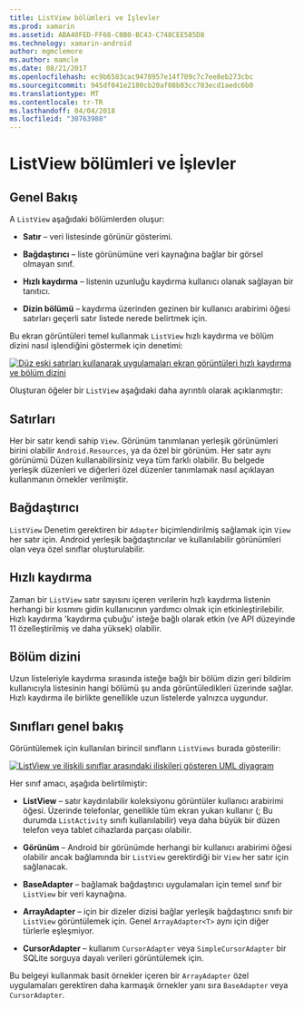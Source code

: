 ```yaml
---
title: ListView bölümleri ve İşlevler
ms.prod: xamarin
ms.assetid: ABA40FED-FF68-C0B0-BC43-C748CEE585D8
ms.technology: xamarin-android
author: mgmclemore
ms.author: mamcle
ms.date: 08/21/2017
ms.openlocfilehash: ec9b6583cac9478957e14f709c7c7ee8eb273cbc
ms.sourcegitcommit: 945df041e2180cb20af08b83cc703ecd1aedc6b0
ms.translationtype: MT
ms.contentlocale: tr-TR
ms.lasthandoff: 04/04/2018
ms.locfileid: "30763988"
---
```

# <a name="listview-parts-and-functionality"></a>ListView bölümleri ve İşlevler


## <a name="overview"></a>Genel Bakış

A `ListView` aşağıdaki bölümlerden oluşur:

- **Satır** &ndash; veri listesinde görünür gösterimi.

- **Bağdaştırıcı** &ndash; liste görünümüne veri kaynağına bağlar bir görsel olmayan sınıf.

- **Hızlı kaydırma** &ndash; listenin uzunluğu kaydırma kullanıcı olanak sağlayan bir tanıtıcı.

- **Dizin bölümü** &ndash; kaydırma üzerinden gezinen bir kullanıcı arabirimi öğesi satırları geçerli satır listede nerede belirtmek için.

Bu ekran görüntüleri temel kullanmak `ListView` hızlı kaydırma ve bölüm dizini nasıl işlendiğini göstermek için denetimi:

[![Düz eski satırları kullanarak uygulamaları ekran görüntüleri hızlı kaydırma ve bölüm dizini](parts-and-functionality-images/listviewparts.png)](parts-and-functionality-images/listviewparts.png#lightbox)

Oluşturan öğeler bir `ListView` aşağıdaki daha ayrıntılı olarak açıklanmıştır:


## <a name="rows"></a>Satırları

Her bir satır kendi sahip `View`. Görünüm tanımlanan yerleşik görünümleri birini olabilir `Android.Resources`, ya da özel bir görünüm. Her satır aynı görünümü Düzen kullanabilirsiniz veya tüm farklı olabilir. Bu belgede yerleşik düzenleri ve diğerleri özel düzenler tanımlamak nasıl açıklayan kullanmanın örnekler verilmiştir.


## <a name="adapter"></a>Bağdaştırıcı

`ListView` Denetim gerektiren bir `Adapter` biçimlendirilmiş sağlamak için `View` her satır için. Android yerleşik bağdaştırıcılar ve kullanılabilir görünümleri olan veya özel sınıflar oluşturulabilir.


## <a name="fast-scrolling"></a>Hızlı kaydırma

Zaman bir `ListView` satır sayısını içeren verilerin hızlı kaydırma listenin herhangi bir kısmını gidin kullanıcının yardımcı olmak için etkinleştirilebilir. Hızlı kaydırma 'kaydırma çubuğu' isteğe bağlı olarak etkin (ve API düzeyinde 11 özelleştirilmiş ve daha yüksek) olabilir.


## <a name="section-index"></a>Bölüm dizini

Uzun listeleriyle kaydırma sırasında isteğe bağlı bir bölüm dizin geri bildirim kullanıcıyla listesinin hangi bölümü şu anda görüntüledikleri üzerinde sağlar. Hızlı kaydırma ile birlikte genellikle uzun listelerde yalnızca uygundur.


## <a name="classes-overview"></a>Sınıfları genel bakış

Görüntülemek için kullanılan birincil sınıfların `ListViews` burada gösterilir:

[![ListView ve ilişkili sınıflar arasındaki ilişkileri gösteren UML diyagram](parts-and-functionality-images/image2.png)](parts-and-functionality-images/image2.png#lightbox)

Her sınıf amacı, aşağıda belirtilmiştir:

- **ListView** &ndash; satır kaydırılabilir koleksiyonu görüntüler kullanıcı arabirimi öğesi. Üzerinde telefonlar, genellikle tüm ekran yukarı kullanır (; Bu durumda `ListActivity` sınıfı kullanılabilir) veya daha büyük bir düzen telefon veya tablet cihazlarda parçası olabilir.

- **Görünüm** &ndash; Android bir görünümde herhangi bir kullanıcı arabirimi öğesi olabilir ancak bağlamında bir `ListView` gerektirdiği bir `View` her satır için sağlanacak.

- **BaseAdapter** &ndash; bağlamak bağdaştırıcı uygulamaları için temel sınıf bir `ListView` bir veri kaynağına.

- **ArrayAdapter** &ndash; için bir dizeler dizisi bağlar yerleşik bağdaştırıcı sınıfı bir `ListView` görüntülemek için. Genel `ArrayAdapter<T>` aynı için diğer türlerle eşleşmiyor.

- **CursorAdapter** &ndash; kullanım `CursorAdapter` veya `SimpleCursorAdapter` bir SQLite sorguya dayalı verileri görüntülemek için.

Bu belgeyi kullanmak basit örnekler içeren bir `ArrayAdapter` özel uygulamaları gerektiren daha karmaşık örnekler yanı sıra `BaseAdapter` veya `CursorAdapter`.

